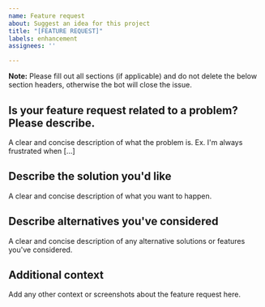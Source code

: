 ```yaml
---
name: Feature request
about: Suggest an idea for this project
title: "[FEATURE REQUEST]"
labels: enhancement
assignees: ''

---
```

__Note:__ Please fill out all sections (if applicable) and do not delete the below section headers, otherwise the bot will close the issue.

## Is your feature request related to a problem? Please describe.
A clear and concise description of what the problem is. Ex. I'm always frustrated when [...]

## Describe the solution you'd like
A clear and concise description of what you want to happen.

## Describe alternatives you've considered
A clear and concise description of any alternative solutions or features you've considered.

## Additional context
Add any other context or screenshots about the feature request here.
